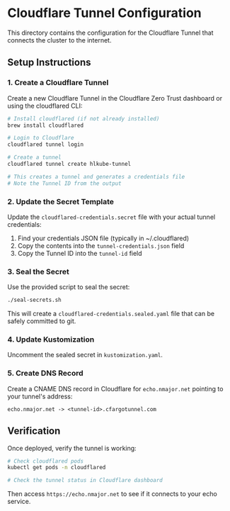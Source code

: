 # Cloudflare Tunnel Configuration

This directory contains the configuration for the Cloudflare Tunnel that connects the cluster to the internet.

## Setup Instructions

### 1. Create a Cloudflare Tunnel

Create a new Cloudflare Tunnel in the Cloudflare Zero Trust dashboard or using the cloudflared CLI:

```bash
# Install cloudflared (if not already installed)
brew install cloudflared

# Login to Cloudflare
cloudflared tunnel login

# Create a tunnel
cloudflared tunnel create hlkube-tunnel

# This creates a tunnel and generates a credentials file
# Note the Tunnel ID from the output
```

### 2. Update the Secret Template

Update the `cloudflared-credentials.secret` file with your actual tunnel credentials:

1. Find your credentials JSON file (typically in ~/.cloudflared)
2. Copy the contents into the `tunnel-credentials.json` field
3. Copy the Tunnel ID into the `tunnel-id` field

### 3. Seal the Secret

Use the provided script to seal the secret:

```bash
./seal-secrets.sh
```

This will create a `cloudflared-credentials.sealed.yaml` file that can be safely committed to git.

### 4. Update Kustomization

Uncomment the sealed secret in `kustomization.yaml`.

### 5. Create DNS Record

Create a CNAME DNS record in Cloudflare for `echo.nmajor.net` pointing to your tunnel's address:

```
echo.nmajor.net -> <tunnel-id>.cfargotunnel.com
```

## Verification

Once deployed, verify the tunnel is working:

```bash
# Check cloudflared pods
kubectl get pods -n cloudflared

# Check the tunnel status in Cloudflare dashboard
```

Then access `https://echo.nmajor.net` to see if it connects to your echo service.

